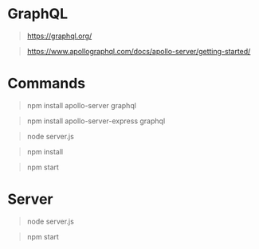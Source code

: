 # GraphQL

> https://graphql.org/

> https://www.apollographql.com/docs/apollo-server/getting-started/


# Commands

> npm install apollo-server graphql

> npm install apollo-server-express graphql

> node server.js

> npm install

> npm start


# Server 

> node server.js

> npm start

